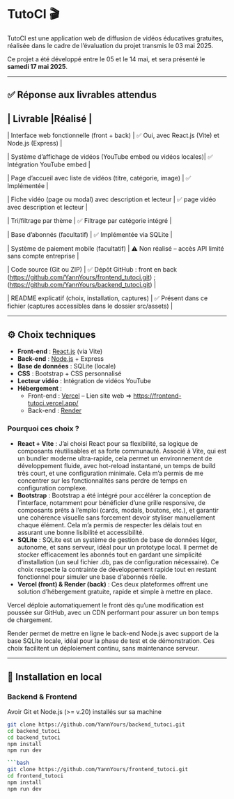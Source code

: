 # TutoCI 🎬

TutoCI est une application web de diffusion de vidéos éducatives gratuites, réalisée dans le cadre de l’évaluation du projet transmis le 03 mai 2025.

Ce projet a été développé entre le 05 et le 14 mai, et sera présenté le **samedi 17 mai 2025**.

---

## ✅ Réponse aux livrables attendus

| Livrable                                                       |Réalisé                                                                                                                                 |
----------------------------------------------------------------------------------------------------------------------------------------------------------------------------------------------------------
| Interface web fonctionnelle (front + back)                     | ✅ Oui, avec React.js (Vite) et Node.js (Express)                                                                                      |


| Système d’affichage de vidéos (YouTube embed ou vidéos locales)| ✅ Intégration YouTube embed                                                                                                           |


| Page d’accueil avec liste de vidéos (titre, catégorie, image)  | ✅ Implémentée               |


| Fiche vidéo (page ou modal) avec description et lecteur        | ✅ page vidéo avec description et lecteur                                                                                              |


| Tri/filtrage par thème                                         | ✅ Filtrage par catégorie intégré                                                                                                      |


| Base d’abonnés (facultatif)                                    | ✅ Implémentée via SQLite                                                                                                              |


| Système de paiement mobile (facultatif)                        | ⚠️ Non réalisé – accès API limité sans compte entreprise                                                                               |


| Code source (Git ou ZIP)                                       | ✅ Dépôt GitHub : front en back (https://github.com/YannYours/frontend_tutoci.git) ; (https://github.com/YannYours/backend_tutoci.git) |


| README explicatif (choix, installation, captures)              | ✅ Présent dans ce fichier (captures accessibles dans le dossier src/assets)                                                           |

---

## ⚙️ Choix techniques

- **Front-end** : [React.js](https://react.dev/) (via Vite)  
- **Back-end** : [Node.js](https://nodejs.org/) + Express  
- **Base de données** : SQLite (locale)  
- **CSS** : Bootstrap + CSS personnalisé  
- **Lecteur vidéo** : Intégration de vidéos YouTube  
- **Hébergement** :  
  - Front-end : [Vercel](https://vercel.com/) – Lien site web => https://frontend-tutoci.vercel.app/  
  - Back-end : [Render](https://render.com/) 

### Pourquoi ces choix ?

- **React + Vite** : J’ai choisi React pour sa flexibilité, sa logique de composants réutilisables et sa forte communauté. Associé à Vite, qui est un bundler moderne ultra-rapide, cela permet un environnement de développement fluide, avec hot-reload instantané, un temps de build très court, et une configuration minimale. Cela m’a permis de me concentrer sur les fonctionnalités sans perdre de temps en configuration complexe. 
- **Bootstrap** : Bootstrap a été intégré pour accélérer la conception de l’interface, notamment pour bénéficier d’une grille responsive, de composants prêts à l’emploi (cards, modals, boutons, etc.), et garantir une cohérence visuelle sans forcement devoir styliser manuellement chaque élément. Cela m’a permis de respecter les délais tout en assurant une bonne lisibilité et accessibilité. 
- **SQLite** : SQLite est un système de gestion de base de données léger, autonome, et sans serveur, idéal pour un prototype local. Il permet de stocker efficacement les abonnés tout en gardant une simplicité d’installation (un seul fichier .db, pas de configuration nécessaire). Ce choix respecte la contrainte de développement rapide tout en restant fonctionnel pour simuler une base d'abonnés réelle.
- **Vercel (front) & Render (back)** : Ces deux plateformes offrent une solution d’hébergement gratuite, rapide et simple à mettre en place.

Vercel déploie automatiquement le front dès qu’une modification est poussée sur GitHub, avec un CDN performant pour assurer un bon temps de chargement.

Render permet de mettre en ligne le back-end Node.js avec support de la base SQLite locale, idéal pour la phase de test et de démonstration.
Ces choix facilitent un déploiement continu, sans maintenance serveur.

---

## 🚀 Installation en local

### Backend & Frontend
Avoir Git et Node.js (>= v.20) installés sur sa machine

```bash
git clone https://github.com/YannYours/backend_tutoci.git
cd backend_tutoci
cd backend_tutoci
npm install
npm run dev

```bash
git clone https://github.com/YannYours/frontend_tutoci.git
cd frontend_tutoci
npm install
npm run dev
